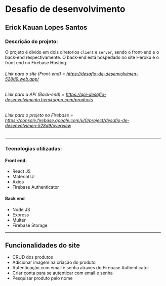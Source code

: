 # Desafio de desenvolvimento
## Erick Kauan Lopes Santos
### Descrição do projeto:
O projeto é divido em dois diretorios `client` e `server`, sendo o front-end e o back-end respectivamente. O back-end está hospedado no site Heroku e o front end no Firebase Hosting.

###### Link para o site (Front-end) = https://desafio-de-desenvolvimen-528d9.web.app/ 
###### Link para a API (Back-end) = https://api-desafio-desenvolvimento.herokuapp.com/products
###### Link para o projeto no Firebase = https://console.firebase.google.com/u/0/project/desafio-de-desenvolvimen-528d9/overview
------------
### Tecnologias utilizadas:
#### Front end:
- React JS
- Material UI
- Axios
- Firebase Authenticator

#### Back end
- Node JS
- Express
- Multer
- Firebase Storage

------------
## Funcionalidades do site
- CRUD dos produtos
- Adicionar imagem na criação do produto
- Autenticação com email e senha atraves do Firebase Authenticator
- Criar conta para se autenticar com email e senha
- Pesquisar produto pelo nome
